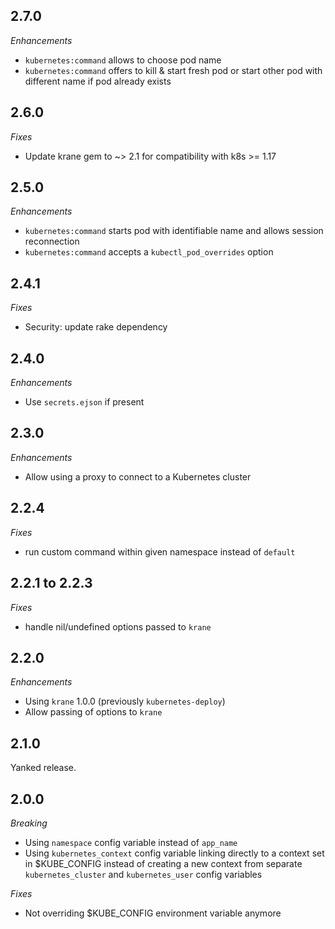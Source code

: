 ## 2.7.0

*Enhancements*

- `kubernetes:command` allows to choose pod name
- `kubernetes:command` offers to kill & start fresh pod or start other pod with different name if pod already exists

## 2.6.0

*Fixes*

- Update krane gem to ~> 2.1 for compatibility with k8s >= 1.17

## 2.5.0

*Enhancements*

- `kubernetes:command` starts pod with identifiable name and allows session reconnection
- `kubernetes:command` accepts a `kubectl_pod_overrides` option

## 2.4.1

*Fixes*

- Security: update rake dependency

## 2.4.0

*Enhancements*

- Use `secrets.ejson` if present

## 2.3.0

*Enhancements*

- Allow using a proxy to connect to a Kubernetes cluster

## 2.2.4

*Fixes*

- run custom command within given namespace instead of `default` 

## 2.2.1 to 2.2.3

*Fixes*

- handle nil/undefined options passed to `krane`

## 2.2.0

*Enhancements*

- Using `krane` 1.0.0 (previously `kubernetes-deploy`)
- Allow passing of options to `krane`

## 2.1.0

Yanked release.

## 2.0.0

*Breaking*

- Using `namespace` config variable instead of `app_name`
- Using `kubernetes_context` config variable linking directly to a context set in $KUBE_CONFIG instead of creating a new context from separate `kubernetes_cluster` and `kubernetes_user` config variables

*Fixes*

- Not overriding $KUBE_CONFIG environment variable anymore
